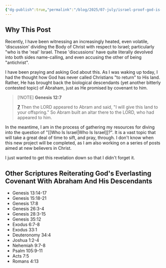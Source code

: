 ```yaml
---
{"dg-publish":true,"permalink":"/blog/2025/07-july/israel-proof-god-is-faithful/","tags":["Blog/2025/07/Israel-Proof-God-Is-Faithful"],"created":"2025-07-04T20:41:29.002-04:00","updated":"2025-07-07T09:44:11.060-04:00"}
---
```


## Why This Post

Recently, I have been witnessing an increasingly heated, even volatile, 'discussion' dividing the Body of Christ with respect to Israel; particularly "who is the 'real' Israel. These 'discussions' have quite literally devolved into both sides name-calling, and even accusing the other of being "antichrist".  

I have been praying and asking God about this. As I was waking up today, I had the thought how God has never called Christians "to return" to His land. Rather, He has brought back the biological descendants (yet another bitterly contested topic) of Abraham, just as He promised by covenant to him.

> [!NOTE] **Genesis 12:7**
>
> [**7**](https://biblehub.com/genesis/12-7.htm) Then the LORD appeared to Abram and said, "I will give this land to your offspring." So Abram built an altar there to the LORD, who had appeared to him.

In the meantime, I am in the process of gathering my resources for diving into the question of "[[Who Is Israel\|Who Is Israel]]?". It is a vast topic that will take a great deal of time to sift, and pray, through. I don't know when this new project will be completed, as I am also working on a series of posts aimed at new believers in Christ.  

I just wanted to get this revelation down so that I didn't forget it.  

## Other Scriptures Reiterating God's Everlasting Covenant With Abraham And His Descendants

- Genesis 13:14-17
- Genesis 15:18-21
- Genesis 17:8
- Genesis 26:3-4
- Genesis 28:3-15
- Genesis 35:12
- Exodus 6:7-8
- Exodus 33:1
- Deuteronomy 34:4
- Joshua 1:2-4
- Nehemiah 9:7-8
- Psalm 105:9-11
- Acts 7:5
- Romans 4:13
